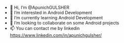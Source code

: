 - 👋 Hi, I’m @ApunichGULSHER
- 👀 I’m interested in Android Development
- 🌱 I’m currently learning Android Development
- 💞️ I’m looking to collaborate on some Android projects
- 📫 You can contact me by linkedin https://www.linkedin.com/in/apunichgulsher/

<!---
ApunichGULSHER/ApunichGULSHER is a ✨ special ✨ repository because its `README.md` (this file) appears on your GitHub profile.
You can click the Preview link to take a look at your changes.
--->
